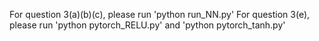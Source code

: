 For question 3(a)(b)(c), please run 'python run_NN.py'
For question 3(e), please run 'python pytorch_RELU.py' and 'python pytorch_tanh.py'